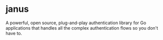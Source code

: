 # janus
A powerful, open source, plug-and-play authentication library for Go applications that handles all the complex authentication flows so you don't have to.
